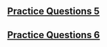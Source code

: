 ## [Practice Questions 5](https://dart-tutorial.com/file-handling-in-dart/questions-for-practice-5/)

## [Practice Questions 6](https://dart-tutorial.com/object-oriented-programming/questions-for-practice-6/)

